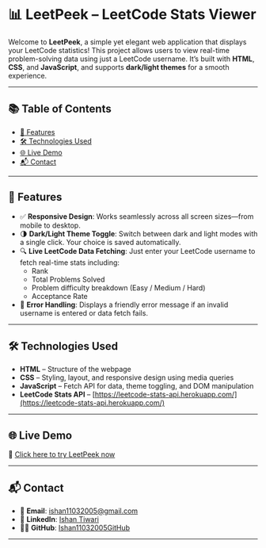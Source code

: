 # 📊 LeetPeek – LeetCode Stats Viewer

Welcome to **LeetPeek**, a simple yet elegant web application that displays your LeetCode statistics! This project allows users to view real-time problem-solving data using just a LeetCode username. It’s built with **HTML**, **CSS**, and **JavaScript**, and supports **dark/light themes** for a smooth experience.

---

## 📚 Table of Contents

- [📌 Features](#-features)  
- [🛠️ Technologies Used](#-technologies-used)  
- [🌐 Live Demo](#-live-demo)  
- [📬 Contact](#-contact)  

---

## 📌 Features

- ✅ **Responsive Design**: Works seamlessly across all screen sizes—from mobile to desktop.
- 🌗 **Dark/Light Theme Toggle**: Switch between dark and light modes with a single click. Your choice is saved automatically.
- 🔍 **Live LeetCode Data Fetching**: Just enter your LeetCode username to fetch real-time stats including:
  - Rank
  - Total Problems Solved
  - Problem difficulty breakdown (Easy / Medium / Hard)
  - Acceptance Rate
- 🚫 **Error Handling**: Displays a friendly error message if an invalid username is entered or data fetch fails.

---

## 🛠️ Technologies Used

- **HTML** – Structure of the webpage  
- **CSS** – Styling, layout, and responsive design using media queries  
- **JavaScript** – Fetch API for data, theme toggling, and DOM manipulation  
- **LeetCode Stats API** – [https://leetcode-stats-api.herokuapp.com/](https://leetcode-stats-api.herokuapp.com/)

---

## 🌐 Live Demo

🔗 [Click here to try LeetPeek now]()

---

## 📬 Contact

- 📧 **Email**: ishan11032005@gmail.com  
- 💼 **LinkedIn**: [Ishan Tiwari](https://www.linkedin.com/in/yourprofile)  
- 🧑‍💻 **GitHub**: [Ishan11032005GitHub](https://github.com/Ishan11032005GitHub)

---
